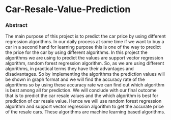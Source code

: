 # Car-Resale-Value-Prediction


### Abstract
The main purpose of this project is to predict the car price by using different regression algorithms. In our daily process at some time if we want to buy a car in a second hand for learning purpose this is one of the way to predict the price for the car by using different algorithms. In this project the algorithms we are using to predict the values are support vector regression algorithm, random forest regression algorithm. So, as we are using different algorithms, in practical terms they have their advantages and disadvantages. So by implementing the algorithms the prediction values will be shown in graph format and we will find the accuracy rate of the algorithms so by using these accuracy rate we can find out which algorithm is best among all for prediction.
We will conclude with our final outcome that is to predict the car resale values and the which algorithm is best for prediction of car resale value. Hence we will use random forest regression algorithm and support vector regression algorithm to get the accurate price of the resale cars. These algorithms are machine learning based algorithms.
